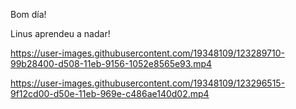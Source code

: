 Bom día!

Linus aprendeu a nadar!

https://user-images.githubusercontent.com/19348109/123289710-99b28400-d508-11eb-9156-1052e8565e93.mp4



https://user-images.githubusercontent.com/19348109/123296515-9f12cd00-d50e-11eb-969e-c486ae140d02.mp4

